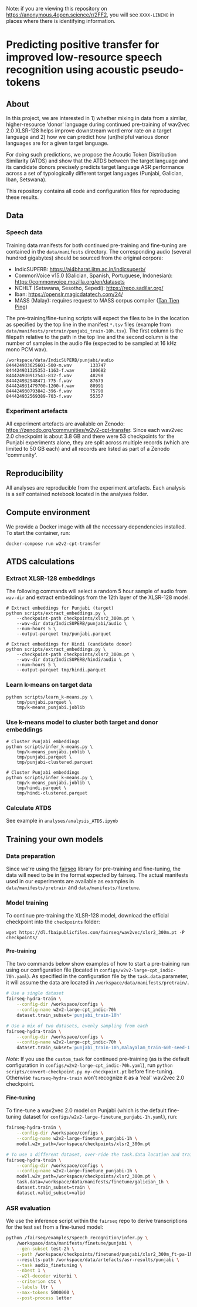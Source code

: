 Note: if you are viewing this repository on https://anonymous.4open.science/r/2FF2, you will see `XXXX-LINENO` in places where there is identifying information.

# Predicting positive transfer for improved low-resource speech recognition using acoustic pseudo-tokens

## About

In this project, we are interested in 1) whether mixing in data from a similar, higher-resource 'donor' language during continued pre-training of wav2vec 2.0 XLSR-128 helps improve downstream word error rate on a target language and 2) how we can predict how (un)helpful various donor languages are for a given target language.

For doing such predictions, we propose the Acoutic Token Distribution Similarity (ATDS) and show that the ATDS between the target language and its candidate donors precisely predicts target language ASR performance across a set of typologically different target languages (Punjabi, Galician, Iban, Setswana).

This repository contains all code and configuration files for reproducing these results.

## Data

### Speech data

Training data manifests for both continued pre-training and fine-tuning are contained in the `data/manifests` directory.
The corresponding audio (several hundred gigabytes) should be sourced from the original corpora: 
- IndicSUPERB: https://ai4bharat.iitm.ac.in/indicsuperb/
- CommonVoice v15.0 (Galician, Spanish, Portuguese, Indonesian): https://commonvoice.mozilla.org/en/datasets
- NCHLT (Setswana, Sesotho, Sepedi): https://repo.sadilar.org/
- Iban: https://openslr.magicdatatech.com/24/
- MASS (Malay): requires request to MASS corpus compiler ([Tan Tien Ping](https://cs.usm.my/index.php/faculty-member/203-tan-tien-ping-dr))

The pre-training/fine-tuning scripts will expect the files to be in the location as specified by the top line in the manifest `*.tsv` files (example from `data/manifests/pretrain/punjabi_train-10h.tsv`). The first column is the filepath relative to the path in the top line and the second column is the number of samples in the audio file (expected to be sampled at 16 kHz mono PCM wav).

```tsv
/workspace/data/IndicSUPERB/punjabi/audio
844424933625601-500-m.wav       133747
844424931325353-1163-f.wav      100682
844424930912543-812-f.wav       48298
844424932948471-775-f.wav       87679
844424931479700-1200-f.wav      80991
844424930793842-396-f.wav       75790
844424932569389-703-f.wav       55357
```

### Experiment artefacts

All experiment artefacts are available on Zenodo: https://zenodo.org/communities/w2v2-cpt-transfer.
Since each wav2vec 2.0 checkpoint is about 3.8 GB and there were 53 checkpoints for the Punjabi experiments alone, they are split across multiple records (which are limited to 50 GB each) and all records are listed as part of a Zenodo 'community'.

## Reproducibility

All analyses are reproducible from the experiment artefacts. Each analysis is a self contained notebook located in the analyses folder.

## Compute environment

We provide a Docker image with all the necessary dependencies installed. To start the container, run:

```
docker-compose run w2v2-cpt-transfer
```

## ATDS calculations

### Extract XLSR-128 embeddings

The following commands will select a random 5 hour sample of audio from `wav-dir` and extract embeddings from the 12th layer of the XLSR-128 model.

```
# Extract embeddings for Punjabi (target)
python scripts/extract_embeddings.py \
    --checkpoint-path checkpoints/xlsr2_300m.pt \
    --wav-dir data/IndicSUPERB/punjabi/audio \
    --num-hours 5 \
    --output-parquet tmp/punjabi.parquet

# Extract embeddings for Hindi (candidate donor)
python scripts/extract_embeddings.py \
    --checkpoint-path checkpoints/xlsr2_300m.pt \
    --wav-dir data/IndicSUPERB/hindi/audio \
    --num-hours 5 \
    --output-parquet tmp/hindi.parquet
```

### Learn k-means on target data

```
python scripts/learn_k-means.py \
    tmp/punjabi.parquet \
    tmp/k-means_punjabi.joblib
```

### Use k-means model to cluster both target and donor embeddings

```
# Cluster Punjabi embeddings
python scripts/infer_k-means.py \
    tmp/k-means_punjabi.joblib \
    tmp/punjabi.parquet \
    tmp/punjabi-clustered.parquet

# Cluster Punjabi embeddings
python scripts/infer_k-means.py \
    tmp/k-means_punjabi.joblib \
    tmp/hindi.parquet \
    tmp/hindi-clustered.parquet
```

### Calculate ATDS

See example in `analyses/analysis_ATDS.ipynb`

## Training your own models

### Data preparation

Since we're using the [fairseq](https://github.com/facebookresearch/fairseq) library for pre-training and fine-tuning, the data will need to be in the format expected by fairseq. The actual manifests used in our experiments are available as examples in `data/manifests/pretrain` and `data/manifests/finetune`.

### Model training

To continue pre-training the XLSR-128 model, download the official checkpoint into the `checkpoints` folder:

```
wget https://dl.fbaipublicfiles.com/fairseq/wav2vec/xlsr2_300m.pt -P checkpoints/
```

#### Pre-training

The two commands below show examples of how to start a pre-training run using our configuration file (located in `configs/w2v2-large-cpt_indic-70h.yaml`). As specified in the configuration file by the `task.data` parameter, it will assume the data are located in `/workspace/data/manifests/pretrain/`.

```bash
# Use a single dataset
fairseq-hydra-train \
    --config-dir /workspace/configs \
    --config-name w2v2-large-cpt_indic-70h
    dataset.train_subset='punjabi_train-10h'

# Use a mix of two datasets, evenly sampling from each
fairseq-hydra-train \
    --config-dir /workspace/configs \
    --config-name w2v2-large-cpt_indic-70h \
    dataset.train_subset='punjabi_train-10h,malayalam_train-60h-seed-1'
```

*Note:* If you use the `custom_task` for continued pre-training (as is the default configuration in `configs/w2v2-large-cpt_indic-70h.yaml`), run `python scripts/convert-checkpoint.py my-checkpoint.pt` before fine-tuning. Otherwise `fairseq-hydra-train` won't recognize it as a 'real' wav2vec 2.0 checkpoint.

#### Fine-tuning

To fine-tune a wav2vec 2.0 model on Punjabi (which is the default fine-tuning dataset for `configs/w2v2-large-finetune_punjabi-1h.yaml`), run:

```bash
fairseq-hydra-train \
    --config-dir /workspace/configs \
    --config-name w2v2-large-finetune_punjabi-1h \
    model.w2v_path=/workspace/checkpoints/xlsr2_300m.pt

# To use a different dataset, over-ride the task.data location and train/valid subset names
fairseq-hydra-train \
    --config-dir /workspace/configs \
    --config-name w2v2-large-finetune_punjabi-1h \
    model.w2v_path=/workspace/checkpoints/xlsr2_300m.pt \
    task.data=/workspace/data/manifests/finetune/galician_1h \
    dataset.train_subset=train \
    dataset.valid_subset=valid
```

### ASR evaluation

We use the inference script within the `fairseq` repo to derive transcriptions for the test set from a fine-tuned model:

```bash
python /fairseq/examples/speech_recognition/infer.py \
    /workspace/data/manifests/finetune/punjabi \
    --gen-subset test-2h \
    --path /workspace/checkpoints/finetuned/punjabi/xlsr2_300m_ft-pa-1h.pt
    --results-path /workspace/data/artefacts/asr-results/punjabi \
    --task audio_finetuning \
    --nbest 1 \
    --w2l-decoder viterbi \
    --criterion ctc \
    --labels ltr \
    --max-tokens 5000000 \
    --post-process letter
```